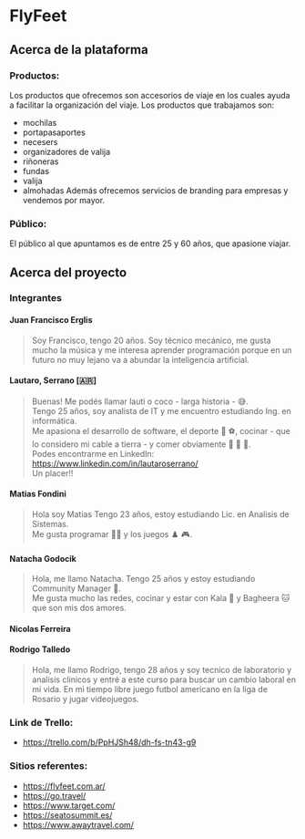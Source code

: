 # FlyFeet
## Acerca de la plataforma
### Productos:
Los productos que ofrecemos son accesorios de viaje en los cuales ayuda a facilitar la organización del viaje. Los productos que trabajamos son:
- mochilas
- portapasaportes
- necesers
- organizadores de valija
- riñoneras
- fundas
- valija
- almohadas
Además ofrecemos servicios de branding para empresas y vendemos por mayor.
### Público:
El público al que apuntamos es de entre 25 y 60 años, que apasione viajar. 
## Acerca del proyecto
### Integrantes
#### Juan Francisco Erglis 
> Soy Francisco, tengo 20 años. Soy técnico mecánico, me gusta mucho la música y me interesa aprender programación porque en un futuro no muy lejano va a abundar la inteligencia artificial.
#### Lautaro, Serrano [🇦🇷]
> Buenas! Me podés llamar lauti o coco - larga historia - 😅.  
> Tengo 25 años, soy analista de IT y me encuentro estudiando Ing. en informática.  
> Me apasiona el desarrollo de software, el deporte 🏈 ⚽, cocinar - que lo considero mi cable a tierra - y comer obviamente 🍣 🥑 🌽.  
> Podes encontrarme en LinkedIn: https://www.linkedin.com/in/lautaroserrano/  
> Un placer!!
#### Matias Fondini
>Hola soy Matias 
>Tengo 23 años, estoy estudiando Lic. en Analisis de Sistemas.  
>Me gusta programar 🧑‍💻 y los juegos ♟️ 🎮.
#### Natacha Godocik
>Hola, me llamo Natacha. Tengo 25 años y estoy estudiando Community Manager 📱.  
>Me gusta mucho las redes, cocinar y estar con Kala 🐶 y Bagheera 🐱 que son mis dos amores.
#### Nicolas Ferreira
#### Rodrigo Talledo
>Hola, me llamo Rodrigo, tengo 28 años y soy tecnico de laboratorio y analisis clinicos y entré a este curso para buscar un cambio laboral en mi vida.
>En mi tiempo libre juego futbol americano en la liga de Rosario y jugar videojuegos.
### Link de Trello:
- https://trello.com/b/PpHJSh48/dh-fs-tn43-g9
### Sitios referentes:
- https://flyfeet.com.ar/
- https://go.travel/
- https://www.target.com/
- https://seatosummit.es/
- https://www.awaytravel.com/
